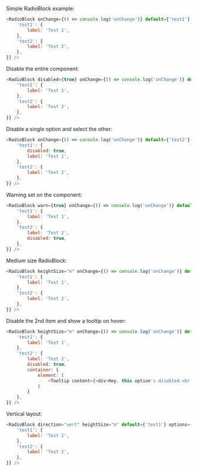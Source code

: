 Simple RadioBlock example:

```js
<RadioBlock onChange={() => console.log('onChange')} default={'test1'} options={{
    'test1': {
        label: 'Test 1',
    },
    'test2': {
        label: 'Test 2',
    },
}} />
```

Disable the entire component:

```js
<RadioBlock disabled={true} onChange={() => console.log('onChange')} default={'test1'} options={{
    'test1': {
        label: 'Test 1',
    },
    'test2': {
        label: 'Test 2',
    },
}} />
```

Disable a single option and select the other:

```js
<RadioBlock onChange={() => console.log('onChange')} default={'test2'} options={{
    'test1': {
    	disabled: true,
        label: 'Test 1',
    },
    'test2': {
        label: 'Test 2',
    },
}} />
```

Warning set on the component:

```js
<RadioBlock warn={true} onChange={() => console.log('onChange')} default={'test1'} options={{
    'test1': {
        label: 'Test 1',
    },
    'test2': {
        label: 'Test 2',
    	disabled: true,
    },
}} />
```

Medium size RadioBlock:

```js
<RadioBlock heightSize="m" onChange={() => console.log('onChange')} default={'test1'} options={{
    'test1': {
        label: 'Test 1',
    },
    'test2': {
        label: 'Test 2',
    },
}} />
```

Disable the 2nd item and show a tooltip on hover:

```js
<RadioBlock heightSize="m" onChange={() => console.log('onChange')} default={'test1'} options={{
    'test1': {
        label: 'Test 1',
    },
    'test2': {
        label: 'Test 2',
    	disabled: true,
        container: {
			element: (
				<Tooltip content={<div>Hey, this option's disabled.<br /><a>Here's why</a></div>} />
			)
		}
    },
}} />
```

Vertical layout:

```js
<RadioBlock direction="vert" heightSize="m" default={'test1'} options={{
    'test1': {
        label: 'Test 1',
    },
    'test2': {
        label: 'Test 2',
    },
}} />
```

